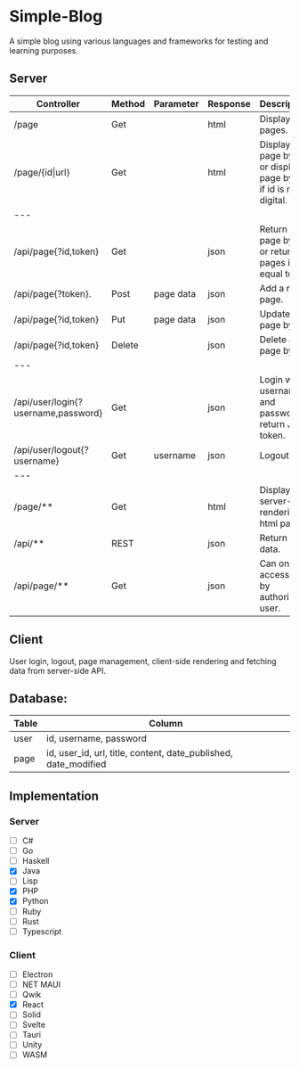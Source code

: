 # Simple-Blog
A simple blog using various languages and frameworks for testing and learning purposes.

## Server

| Controller          | Method    | Parameter | Response | Description |
|---------------------|-----------|-----------|----------|-------------|
| /page               | Get       |           | html     | Display all pages. |
| /page/{id\|url}     | Get       |           | html     | Display a page by id or display a page by url if id is not digital. |
| ---                 |           |           |          |             |
| /api/page{?id,token}| Get       |           | json     | Return a page by id, or return all pages if id equal to all. |
| /api/page{?token}.  | Post      | page data | json     | Add a new page. |
| /api/page{?id,token}| Put       | page data | json     | Update a page by id. |
| /api/page{?id,token}| Delete    |           | json     | Delete a page by id. |
| ---                 |           |           |          |             |
| /api/user/login{?username,password}| Get |  | json     | Login with username and password, return JWT token. |
| /api/user/logout{?username}| Get | username | json     | Logout.     |
| ---                 |           |           |          |             |
| /page/**            | Get       |           | html     | Display server-side rendering html page. |
| /api/**             | REST      |           | json     | Return json data. |
| /api/page/**        | Get       |           | json     | Can only be accessed by authorized user. |

## Client

User login, logout, page management, client-side rendering and fetching data from server-side API.

## Database:

| Table | Column |
|-------|--------|
| user  | id, username, password |
| page  | id, user_id, url, title, content, date_published, date_modified |

## Implementation

### Server

- [ ] C#
- [ ] Go
- [ ] Haskell
- [x] Java
- [ ] Lisp
- [x] PHP
- [x] Python
- [ ] Ruby
- [ ] Rust
- [ ] Typescript

### Client

- [ ] Electron
- [ ] NET MAUI
- [ ] Qwik
- [x] React
- [ ] Solid
- [ ] Svelte
- [ ] Tauri
- [ ] Unity
- [ ] WASM
